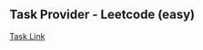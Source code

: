 ## Task Provider - Leetcode (easy)

[Task Link](https://leetcode.com/problems/average-of-levels-in-binary-tree/description/?envType=study-plan-v2&envId=top-interview-150)